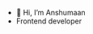 - 👋 Hi, I’m Anshumaan
-    Frontend developer
<!---
anshumaan255/anshumaan255 is a ✨ special ✨ repository because its `README.md` (this file) appears on your GitHub profile.
You can click the Preview link to take a look at your changes.
--->
